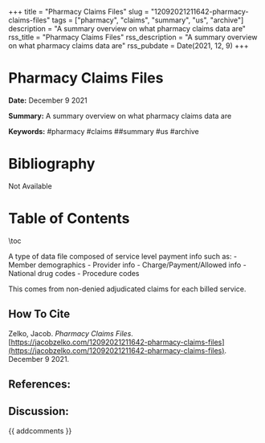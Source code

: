 +++
title = "Pharmacy Claims Files"
slug = "12092021211642-pharmacy-claims-files"
tags = ["pharmacy", "claims", "summary", "us", "archive"]
description = "A summary overview on what pharmacy claims data are"
rss_title = "Pharmacy Claims Files"
rss_description = "A summary overview on what pharmacy claims data are"
rss_pubdate = Date(2021, 12, 9)
+++



Pharmacy Claims Files
=========

**Date:** December 9 2021

**Summary:** A summary overview on what pharmacy claims data are

**Keywords:** #pharmacy #claims ##summary #us #archive

Bibliography
==========

Not Available

Table of Contents
=========

\toc

A type of data file composed of service level payment info such as: 	- Member demographics 	- Provider info 	- Charge/Payment/Allowed info 	- National drug codes 	- Procedure codes 

This comes from non-denied adjudicated claims for each billed service.
## How To Cite

 Zelko, Jacob. _Pharmacy Claims Files_. [https://jacobzelko.com/12092021211642-pharmacy-claims-files](https://jacobzelko.com/12092021211642-pharmacy-claims-files). December 9 2021.
## References:
## Discussion: 

{{ addcomments }}
